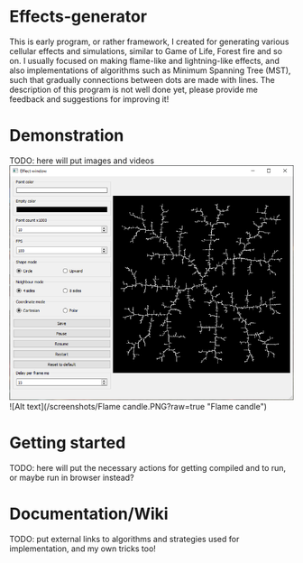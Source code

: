 # Effects-generator

This is early program, or rather framework, I created for generating various cellular effects and simulations, similar to Game of Life, Forest fire and so on.
I usually focused on making flame-like and lightning-like effects, and also implementations of algorithms such as Minimum Spanning Tree (MST), such that gradually connections between dots are made with lines.
The description of this program is not well done yet, please provide me feedback and suggestions for improving it!

# Demonstration
TODO: here will put images and videos
![Alt text](/screenshots/DLA.PNG?raw=true "DLA")
![Alt text](/screenshots/Flame candle.PNG?raw=true "Flame candle")

# Getting started
TODO: here will put the necessary actions for getting compiled and to run, or maybe run in browser instead?

# Documentation/Wiki
TODO: put external links to algorithms and strategies used for implementation, and my own tricks too!

